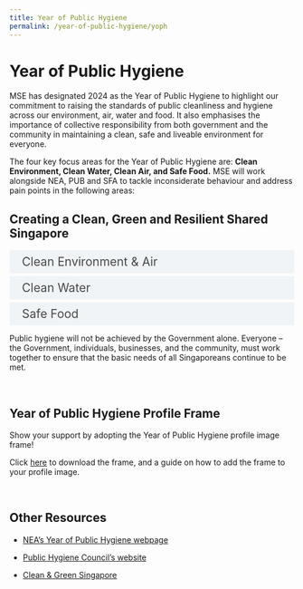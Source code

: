 ```yaml
---
title: Year of Public Hygiene
permalink: /year-of-public-hygiene/yoph
---
```

<style>

input {
	display: none;
}
label {
	display: block;
	padding: 8px 22px;
	margin: 0 0 5px 0;
	cursor: pointor;
	background: #F0F4F6;
	border-radius: 3px;
	color: #484848;
	transition: ease .5s;
	font-size: 1.5em;
}

label:hover {
	background: #4a96b0;
	color: #FFF;
}

.accordion-content {
	/* background: #E2E5F6; */
	padding: 10px 0px 30px 30px;
	/* border: 1px solid #484848; */
	margin: 0 0 1px 0;
	border-radius: 3px;
}

input + label + .accordion-content {
	display: none;
}

input:checked + label + .accordion-content {
	display: none;
}

input:checked + label + .accordion-content {
	display: block;
}

</style>
<!-- End of accordion -->

<h1>Year of Public Hygiene</h1>
<p>MSE has designated 2024 as the Year of Public Hygiene to highlight our commitment to raising the standards of public cleanliness and hygiene across our environment, air, water and food. It also emphasises the importance of collective responsibility from both government and the community in maintaining a clean, safe and liveable environment for everyone.</p>

<p>The four key focus areas for the Year of Public Hygiene are: <b>Clean Environment, Clean Water, Clean Air, and Safe Food.</b> MSE will work alongside NEA, PUB and SFA to tackle inconsiderate behaviour and address pain points in the following areas:</p>

<div class="container">
	
<h2 id="our-main-plans">Creating a Clean, Green and Resilient Shared Singapore</h2>
<div>
	<input type="checkbox" id="title1"  /><label for="title1">Clean Environment & Air</label>
	<div class="accordion-content">
		<p><b>Managing Littering Hotspots</b><br>
    NEA will adopt a more targeted approach with stepped up enforcement, greater use of technology and community involvement to keep our common spaces clean and deter potential litterbugs.</p>
		<p><b>Tackling Unhygienic Public Toilets</b><br>
    A Public Toilets Taskforce will be formed, tapping on the expertise of public sector agencies, town councils, premises managers, academia and trade and industry associations, to address the problem of dirty public toilets holistically.</p>
      <p><b>Enhancing Vector Control</b><br>
      NEA will leverage technology to eliminate potential rat nesting grounds, and expand <i>Project Wolbachia</i> to combat dengue.</p>
      <p><b>Preserving the Quality of Indoor Air</b><br>
      NEA will progressively introduce limits on formaldehyde, starting with interior paint, to safeguard public health.</p>
	</div>
	<input type="checkbox" id="title2"  /><label for="title2">Clean Water</label>
	<div class="accordion-content">
	<p><b>Keeping our waterways clean</b><br>
      Our reservoirs serve as a source of water supply for our nation. Everyone has a role to play to keep our water catchments clean by keeping litter and other pollutants out of the water bodies.</p>
    <p><b>Disposing used water properly</b><br>
      Our used water network is designed to collect and convey used water and not waste, oil and grease. We must ensure proper waste disposal to keep our public and private sewers free-flowing, and minimise chokes that can result in public health issues.</p>
      <p>PUB continues to collaborate with our partners to educate the public and businesses on the importance of keeping our waterways clean and ensuring proper waste disposal. </p>
	</div>
	<input type="checkbox" id="title3"  /><label for="title3">Safe Food</label>
	<div class="accordion-content">
		<p><b>Leveraging science, data and technology to enhance food safety</b><br>
      SFA adopts a data-driven inspection regime targeted as food establishments with high propensity of food safety lapses to detect non-compliances and food safety lapses early. This will eliminate or minimise the occurrence of foodborne outbreaks and food safety incidents. </p>
	<p><b>Safeguarding food safety through good public hygiene</b><br>
      SFA and NEA continue to work together to ensure propoer refuse management and pest control at food establishments as part of our continued efforts to ensure food safety. Food operators must do their part to upkeep good food preparation practices and ensure their premises are clean and well-maintained.</p>
      <p><b>Ensuring joint responsibility for food safety</b><br>
      SFA is developing a new Food Safety and Security Bill (FSSB) to enhance our food safety and security regime to better protect the public and facilitate joint responsibility between industry, consumers and the Government.</p>
	</div>
</div>

<p>Public hygiene will not be achieved by the Government alone. Everyone – the Government, individuals,  businesses, and the community, must work together to ensure that the basic needs of all Singaporeans continue to be met.</p>

<br>

<h2>Year of Public Hygiene Profile Frame</h2>
<p>Show your support by adopting the Year of Public Hygiene profile image frame!</p>
<p>Click <a href="/year-of-public-hygiene/YoPH-social-media-frame-template-and-guide.pptx">here</a> to download the frame, and a guide on how to add the frame to your profile image.</p>

<br>

<h2>Other Resources</h2>

-	<a href="http://www.nea.gov.sg/our-services/year-of-public-hygiene">NEA’s Year of Public Hygiene webpage</a>  

-	<a href="http://www.publichygienecouncil.sg/">Public Hygiene Council’s website</a>
                                                                                 
-	<a href="http://www.cgs.gov.sg/">Clean & Green Singapore</a>

